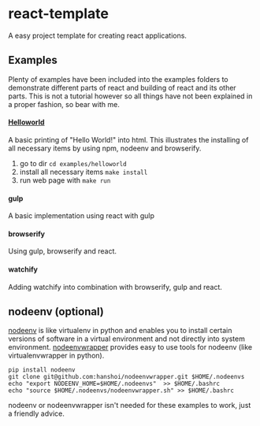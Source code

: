 # react-template
A easy project template for creating react applications.


## Examples
Plenty of examples have been included into the examples folders to demonstrate different parts of react and building of react and its other parts. This is not a tutorial however so all things have not been explained in a proper fashion, so bear with me.

#### [Helloworld](https://github.com/hanshoi/react-template/tree/master/examples/helloworld/README.md)
A basic printing of "Hello World!" into html. This illustrates the installing of all necessary items by using npm, nodeenv and browserify.

1. go to dir `cd examples/helloworld`
2. install all necessary items `make install`
3. run web page with `make run`

#### gulp
A basic implementation using react with gulp
 
#### browserify
Using gulp, browserify and react.
 
#### watchify
Adding watchify into combination with browserify, gulp and react.


## nodeenv (optional)
[nodeenv](https://github.com/ekalinin/nodeenv) is like virtualenv in python and enables you to install certain versions of software in a virtual environment and not
directly into system environment. [nodeenvwrapper](https://github.com/hanshoi/nodeenvwrapper) provides easy to use tools for nodeenv (like virtualenvwrapper in python).

```
pip install nodeenv
git clone git@github.com:hanshoi/nodeenvwrapper.git $HOME/.nodeenvs
echo "export NODEENV_HOME=$HOME/.nodeenvs"  >> $HOME/.bashrc
echo "source $HOME/.nodeenvs/nodeenvwrapper.sh" >> $HOME/.bashrc
```

nodeenv or nodeenvwrapper isn't needed for these examples to work, just a friendly advice.
